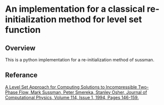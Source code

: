 # An implementation for a classical re-initialization method for level set function

## Overview
This is a python implementation for a re-initialization method of sussman.

## Referance

[A Level Set Approach for Computing Solutions to Incompressible Two-Phase Flow, Mark Sussman, Peter Smereka, Stanley Osher, Journal of Computational Physics, Volume 114, Issue 1, 1994, Pages 146-159.](<https://doi.org/10.1006/jcph.1994.1155.>)

